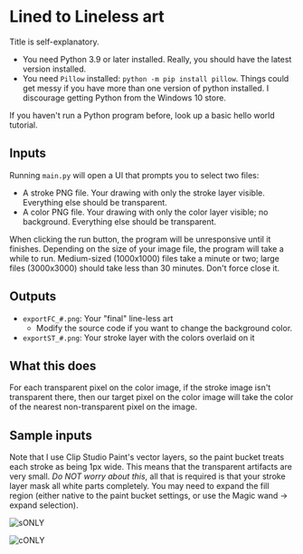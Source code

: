 # Lined to Lineless art

Title is self-explanatory.

- You need Python 3.9 or later installed. Really, you should have the latest version installed.
- You need `Pillow` installed: `python -m pip install pillow`. Things could get messy if you have more than one version of python installed. I discourage getting Python from the Windows 10 store.

If you haven't run a Python program before, look up a basic hello world tutorial.

## Inputs

Running `main.py` will open a UI that prompts you to select two files:

- A stroke PNG file. Your drawing with only the stroke layer visible. Everything else should be transparent.
- A color PNG file. Your drawing with only the color layer visible; no background. Everything else should be transparent.

When clicking the run button, the program will be unresponsive until it finishes. Depending on the size of your image file, the program will take a while to run. Medium-sized (1000x1000) files take a minute or two; large files (3000x3000) should take less than 30 minutes. Don't force close it.

## Outputs

- `exportFC_#.png`: Your "final" line-less art
  - Modify the source code if you want to change the background color.
- `exportST_#.png`: Your stroke layer with the colors overlaid on it

## What this does

For each transparent pixel on the color image, if the stroke image isn't transparent there, then our target pixel on the color image will take the color of the nearest non-transparent pixel on the image.

## Sample inputs

Note that I use Clip Studio Paint's vector layers, so the paint bucket treats each stroke as being 1px wide. This means that the transparent artifacts are very small. *Do NOT worry about this*, all that is required is that your stroke layer mask all white parts completely. You may need to expand the fill region (either native to the paint bucket settings, or use the Magic wand -> expand selection).

![sONLY](https://github.com/i-winxd/lined-to-lineless-art/assets/31808925/8b97625e-afb3-44a8-90a1-969204bbb406)

![cONLY](https://github.com/i-winxd/lined-to-lineless-art/assets/31808925/bdac0474-4364-4071-90b0-e162d221ecd0)
